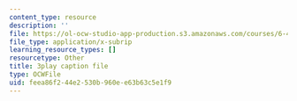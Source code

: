 ```yaml
---
content_type: resource
description: ''
file: https://ol-ocw-studio-app-production.s3.amazonaws.com/courses/6-451-principles-of-digital-communication-ii-spring-2005/feea86f244e2530b960ee63b63c5e1f9_KalMFMv3_IM.srt
file_type: application/x-subrip
learning_resource_types: []
resourcetype: Other
title: 3play caption file
type: OCWFile
uid: feea86f2-44e2-530b-960e-e63b63c5e1f9
---
```

